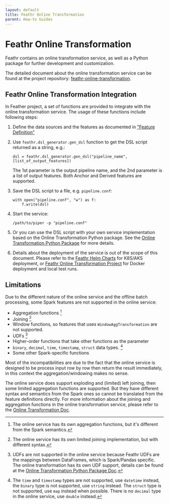 ```yaml
---
layout: default
title: Feathr Online Transformation
parent: How-to Guides
---
```


# Feathr Online Transformation

Feathr contains an online transformation service, as well as a Python package for further development and customization.

The detailed document about the online transformation service can be found at the project repository: [feathr-online-transformation](https://github.com/feathr-ai/feathr-online).

## Feathr Online Transformation Integration

In Feather project, a set of functions are provided to integrate with the online transformation service. The usage of these functions include following steps:
1. Define the data sources and the features as documented in ["Feature Definition"](../concepts/feature-definition.md)
2. Use `feathr.dsl_generator.gen_dsl` function to get the DSL script returned as a string, e.g.:
    ```
    dsl = feathr.dsl_generator.gen_dsl("pipeline_name", [list_of_output_features])
    ```
    The 1st parameter is the output pipeline name, and the 2nd parameter is a list of output features. Both Anchor and Derived features are supported.
3. Save the DSL script to a file, e.g. `pipeline.conf`:
    ```
    with open("pipeline.conf", "w") as f:
        f.write(dsl)
    ```
4. Start the service:
    ```
    /path/to/piper -p "pipeline.conf"
    ```
5. Or you can use the DSL script with your own service implementation based on the Online Transformation Python package. See the [Online Transformation Python Package](https://github.com/feathr-ai/feathr-online/tree/main/python) for more details.

6. Details about the deployment of the service is out of the scope of this document. Please refer to the [Feathr Helm Charts](https://github.com/feathr-ai/helm-charts) for K8S/AKS deployment, or [Feathr Online Transformation Project](https://github.com/feathr-ai/feathr-online) for Docker deployment and local test runs.

## Limitations

Due to the different nature of the online service and the offline batch processing, some Spark features are not supported in the online service:

* Aggregation functions [^1]
* Joining [^2]
* Window functions, so features that uses `WindowAggTransformation` are not supported.
* UDFs [^3]
* Higher-order functions that take other functions as the parameter
* `binary`, `decimal`, `time`, `timestamp`, `struct` data types. [^4]
* Some other Spark-specific functions

Most of the incompatibilities are due to the fact that the online service is designed to be process input row by row then return the result immediately, in this context the aggregation/windowing makes no sense.

The online service does support exploding and (limited) left joining, then some limited aggregation functions are supported. But they have different syntax and semantics from the Spark ones so cannot be translated from the feature definitions directly. For more information about the joining and aggregation functions in the online transformation service, please refer to the [Online Transformation Doc](https://github.com/feathr-ai/feathr-online).


[^1]: The online service has its own aggregation functions, but it's different from the Spark semantics.

[^2]: The online service has its own limited joining implementation, but with different syntax.

[^3]: UDFs are not supported in the online service because Feathr UDFs are the mappings between DataFrames, which is Spark/Pandas specific. The online transformation has its own UDF support, details can be found at the [Online Transformation Python Package Doc](https://github.com/feathr-ai/feathr-online/tree/main/python).

[^4]: The `time` and `timestamp` types are not supported, use `datetime` instead, the `binary` type is not supported, use `string` instead. The `struct` type is not supported, use `map` instead when possible. There is no `decimal` type in the online service, use `double` instead.